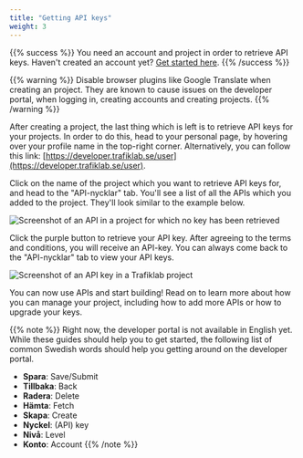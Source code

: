 ```yaml
---
title: "Getting API keys"
weight: 3
---
```

{{% success %}} You need an account and project in order to retrieve API keys. Haven't created an account
yet? [Get started here](creating-an-account.md).  {{% /success %}}

{{% warning %}}  Disable browser plugins like Google Translate when creating an project. They are known to
cause issues on the developer portal, when logging in, creating accounts and creating projects. {{% /warning %}}

After creating a project, the last thing which is left is to retrieve API keys for your projects. In order to do this,
head to your personal page, by hovering over your profile name in the top-right corner. Alternatively, you can follow
this link: [https://developer.trafiklab.se/user](https://developer.trafiklab.se/user).

Click on the name of the project which you want to retrieve API keys for, and head to the "API-nycklar" tab. You'll see
a list of all the APIs which you added to the project. They'll look similar to the example below.

![Screenshot of an API in a project for which no key has been retrieved](/media/2020/05/get-key.png)

Click the purple button to retrieve your API key. After agreeing to the terms and conditions, you will receive an
API-key. You can always come back to the "API-nycklar" tab to view your API keys.

![Screenshot of an API key in a Trafiklab project](/media/2020/05/key-visible.png)

You can now use APIs and start building! Read on to learn more about how you can manage your project, including how to
add more APIs or how to upgrade your keys.

{{% note %}} Right now, the developer portal is not available in English yet. While these guides should help you to get
started, the following list of common Swedish words should help you getting around on the developer portal.

* **Spara**: Save/Submit
* **Tillbaka**: Back
* **Radera**: Delete
* **Hämta**: Fetch
* **Skapa**: Create
* **Nyckel**: (API) key
* **Nivå**: Level
* **Konto**: Account
  {{% /note %}}